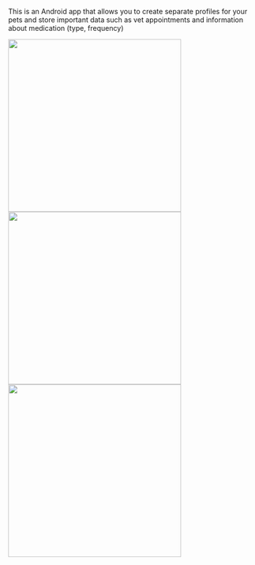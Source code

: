 This is an Android app that allows you to create separate profiles for your pets and store important data such as vet appointments and information about medication (type, frequency)

<img src="https://github.com/agpap/PetPal/assets/129661328/418d68ba-46e4-4fad-a1f1-856795b643d9" width="350">
<img src="https://github.com/agpap/PetPal/assets/129661328/5e2731b3-e47b-4de7-832f-852304fda825" width="350">
<img src="https://github.com/agpap/PetPal/assets/129661328/f4536d27-2ebb-4e52-9995-565882c38f56" width="350">
